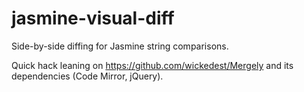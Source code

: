 jasmine-visual-diff
===================

Side-by-side diffing for Jasmine string comparisons. 

Quick hack leaning on https://github.com/wickedest/Mergely and its dependencies (Code Mirror, jQuery).
